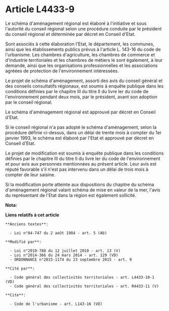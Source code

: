 # Article L4433-9

Le schéma d'aménagement régional est élaboré à l'initiative et sous l'autorité du conseil régional selon une procédure
conduite par le président du conseil régional et déterminée par décret en Conseil d'Etat. 

Sont associés à cette élaboration l'Etat, le département, les communes, ainsi que les établissements publics prévus à
l'article L. 143-16 du code de l'urbanisme. Les chambres d'agriculture, les chambres de commerce et d'industrie territoriales
et les chambres de métiers le sont également, à leur demande, ainsi que les organisations professionnelles et les
associations agréées de protection de l'environnement intéressées. 

Le projet de schéma d'aménagement, assorti des avis du conseil général et des conseils consultatifs régionaux, est soumis à
enquête publique dans les conditions définies par le chapitre III du titre II du livre Ier du code de l'environnement pendant
deux mois, par le président, avant son adoption par le conseil régional. 

Le schéma d'aménagement régional est approuvé par décret en Conseil d'Etat. 

Si le conseil régional n'a pas adopté le schéma d'aménagement, selon la procédure définie ci-dessus, dans un délai de trente
mois à compter du 1er janvier 1993, le schéma est élaboré par l'Etat et approuvé par décret en Conseil d'Etat. 

Le projet de modification est soumis à enquête publique dans les conditions définies par le chapitre III du titre II du livre
Ier du code de l'environnement et pour avis aux personnes mentionnées au présent article. Leur avis est réputé favorable s'il
n'est pas intervenu dans un délai de trois mois à compter de leur saisine. 

Si la modification porte atteinte aux dispositions du chapitre du schéma d'aménagement régional valant schéma de mise en
valeur de la mer, l'avis du représentant de l'Etat dans la région est également sollicité.

**Nota:**



**Liens relatifs à cet article**

	**Anciens textes**:

	  - Loi n°84-747 du 2 août 1984 - art. 5 (Ab)

	**Modifié par**:

	  - Loi n°2010-788 du 12 juillet 2010 - art. 13 (V)
	  - Loi n°2014-366 du 24 mars 2014 - art. 129 (VD)
	  - ORDONNANCE n°2015-1174 du 23 septembre 2015 - art. 9

	**Cité par**:

	  - Code général des collectivités territoriales - art. L4433-10-1 (VD)
	  - Code général des collectivités territoriales - art. R4433-11 (V)

	**Cite**:

	  - Code de l'urbanisme - art. L143-16 (VD)
